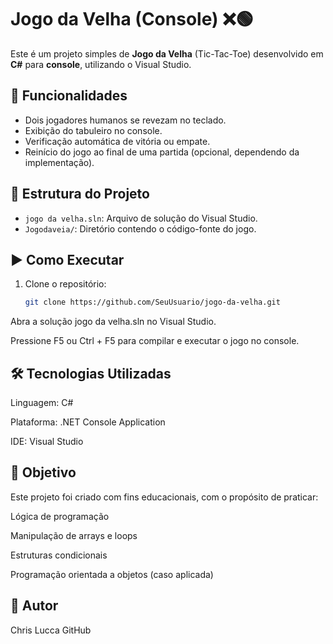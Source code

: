# Jogo da Velha (Console) ❌🟢

Este é um projeto simples de **Jogo da Velha** (Tic-Tac-Toe) desenvolvido em **C#** para **console**, utilizando o Visual Studio.

## 🧩 Funcionalidades

- Dois jogadores humanos se revezam no teclado.
- Exibição do tabuleiro no console.
- Verificação automática de vitória ou empate.
- Reinício do jogo ao final de uma partida (opcional, dependendo da implementação).

## 📂 Estrutura do Projeto

- `jogo da velha.sln`: Arquivo de solução do Visual Studio.
- `Jogodaveia/`: Diretório contendo o código-fonte do jogo.

## ▶️ Como Executar

1. Clone o repositório:
   ```bash
   git clone https://github.com/SeuUsuario/jogo-da-velha.git
Abra a solução jogo da velha.sln no Visual Studio.

Pressione F5 ou Ctrl + F5 para compilar e executar o jogo no console.

## 🛠 Tecnologias Utilizadas
Linguagem: C#

Plataforma: .NET Console Application

IDE: Visual Studio

## 🎯 Objetivo
Este projeto foi criado com fins educacionais, com o propósito de praticar:

Lógica de programação

Manipulação de arrays e loops

Estruturas condicionais

Programação orientada a objetos (caso aplicada)

## 👤 Autor
Chris Lucca
GitHub
